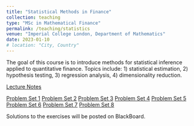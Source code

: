 ```yaml
---
title: "Statistical Methods in Finance"
collection: teaching
type: "MSc in Mathematical Finance"
permalink: /teaching/statistics
venue: "Imperial College London, Department of Mathematics"
date: 2023-01-10
# location: "City, Country"
---
```


The goal of this course is to introduce methods for statistical inference applied to quantitative finance. Topics include: 1) statistical estimation, 2) hypothesis testing, 3) regression analysis, 4) dimensionality reduction. 

<a href="../files/lecture_notes_stats.pdf" target="_blank">Lecture Notes</a>

<a href="../files/ps1_stats.pdf" target="_blank">Problem Set 1</a>
<a href="../files/ps2_stats.pdf" target="_blank">Problem Set 2</a>
<a href="../files/ps3_stats.pdf" target="_blank">Problem Set 3</a>
<a href="../files/ps4_stats.pdf" target="_blank">Problem Set 4</a>
<a href="../files/ps5_stats.pdf" target="_blank">Problem Set 5</a>
<a href="../files/ps6_stats.pdf" target="_blank">Problem Set 6</a>
<a href="../files/ps7_stats.pdf" target="_blank">Problem Set 7</a>
<a href="../files/ps8_stats.pdf" target="_blank">Problem Set 8</a>

Solutions to the exercises will be posted on BlackBoard.
